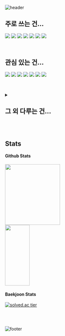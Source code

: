 ![header](https://capsule-render.vercel.app/api?type=waving&color=gradient&height=300&section=header&text=Chanho.Kim%20&fontSize=90&descAlign=50)



## 주로 쓰는 건...
<p align="left">
  <img src="https://img.shields.io/badge/TypeScript-007ACC?style=for-the-badge&logo=typescript&logoColor=white" />
  <img src="https://img.shields.io/badge/React-20232A?style=for-the-badge&logo=react&logoColor=61DAFB" />
  <img src="https://img.shields.io/badge/Next.js-000?logo=nextdotjs&logoColor=fff&style=for-the-badge" />
  <img src="https://img.shields.io/badge/Java-ED8B00?style=for-the-badge&logo=openjdk&logoColor=white" />
  <img src="https://img.shields.io/badge/Spring-6DB33F?style=for-the-badge&logo=spring&logoColor=white" />
  <img src="https://img.shields.io/badge/MySQL-005C84?style=for-the-badge&logo=mysql&logoColor=white" />
  <img src="https://img.shields.io/badge/docker-%230db7ed.svg?style=for-the-badge&logo=docker&logoColor=white" />
</p>
<br />
  
## 관심 있는 건...
<p align="left">
  <img src="https://img.shields.io/badge/Kotlin-0095D5?&style=for-the-badge&logo=kotlin&logoColor=white" />
  <img src="https://img.shields.io/badge/MongoDB-4EA94B?style=for-the-badge&logo=mongodb&logoColor=white" />
  <img src="https://img.shields.io/badge/PostgreSQL-316192?style=for-the-badge&logo=postgresql&logoColor=white" />
  <img src="https://img.shields.io/badge/kubernetes-%23326ce5.svg?style=for-the-badge&logo=kubernetes&logoColor=white" />
  <img src="https://img.shields.io/badge/Realm-39477F?style=for-the-badge&logo=realm&logoColor=white" />
  <img src="https://img.shields.io/badge/Prometheus-E6522C?style=for-the-badge&logo=Prometheus&logoColor=white" />
  <img src="https://img.shields.io/badge/grafana-%23F46800.svg?style=for-the-badge&logo=grafana&logoColor=white" />
</p>

  <br />
  <br />
<details>
  <summary><h2>그 외 다루는 건...</h2></summary>
  
  <h4>Web</h4>
  <div>
    <img src="https://img.shields.io/badge/HTML5-E34F26?style=for-the-badge&logo=html5&logoColor=white" />
    <img src="https://img.shields.io/badge/CSS3-1572B6?style=for-the-badge&logo=css3&logoColor=white" />
    <img src="https://img.shields.io/badge/JavaScript-F7DF1E?style=for-the-badge&logo=JavaScript&logoColor=white" />
    <img src="https://img.shields.io/badge/Tailwind_CSS-38B2AC?style=for-the-badge&logo=tailwind-css&logoColor=white" />
    <img src="https://img.shields.io/badge/Markdown-000000?style=for-the-badge&logo=markdown&logoColor=white" />
  </div>
  
  <h4>Database</h4>
  <div>
    <img src="https://img.shields.io/badge/redis-%23DD0031.svg?&style=for-the-badge&logo=redis&logoColor=white" />
    <img src="https://img.shields.io/badge/Elastic_Search-005571?style=for-the-badge&logo=elasticsearch&logoColor=white" />
    
  </div>

  <h4>IDE</h4>
  <div>
    <img src="https://img.shields.io/badge/IntelliJ_IDEA-000000.svg?style=for-the-badge&logo=intellij-idea&logoColor=white" />
    <img src="https://img.shields.io/badge/Visual_Studio_Code-0078D4?style=for-the-badge&logo=visual%20studio%20code&logoColor=white" />
  </div>
  
  <h4>Tool</h4>
  <div>
    <img src="https://img.shields.io/badge/prettier-1A2C34?style=for-the-badge&logo=prettier&logoColor=F7BA3E" />
    <img src="https://img.shields.io/badge/Postman-FF6C37?style=for-the-badge&logo=postman&logoColor=white" />
    <img src="https://img.shields.io/badge/Slack-4A154B?style=for-the-badge&logo=slack&logoColor=white" />
    <img src="https://img.shields.io/badge/Jira-0052CC?style=for-the-badge&logo=Jira&logoColor=white" />
    <img src="https://img.shields.io/badge/confluence-%23172BF4.svg?style=for-the-badge&logo=confluence&logoColor=white" />
  </div>
</details>

<br />
<br />

## Stats
#### Github Stats
<a href="https://github.com/anuraghazra/github-readme-stats">
  <img src="https://github-readme-stats.vercel.app/api?username=ifNotErrorRun&hide=contribs&theme=vue" height="200px" width="60%" />
</a>
<a href="https://github.com/anuraghazra/github-readme-stats">
  <img src="https://github-readme-stats.vercel.app/api/top-langs/?username=ifNotErrorRun&layout=compact&theme=vue" height="200px" width="40%" />
</a>

#### Baekjoon Stats
[![solved.ac tier](http://mazassumnida.wtf/api/v2/generate_badge?boj=less3rpanda)](https://solved.ac/less3rpanda)

<br />
<br />

![footer](https://capsule-render.vercel.app/api?type=waving&color=gradient&height=150&section=footer)
